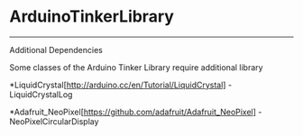 ArduinoTinkerLibrary
====================


------------------------
Additional Dependencies

Some classes of the Arduino Tinker Library require additional library

*LiquidCrystal[http://arduino.cc/en/Tutorial/LiquidCrystal]
	-LiquidCrystalLog
	
*Adafruit_NeoPixel[https://github.com/adafruit/Adafruit_NeoPixel]
	-NeoPixelCircularDisplay